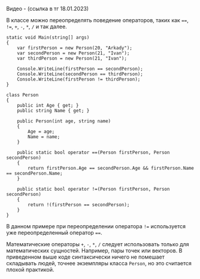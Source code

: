 
Видео - (ссылка в тг 18.01.2023)

В классе можно переопределять поведение операторов, таких как `==`, `!=`, `+`, `-`, `*`, `/` и так далее. 

```
static void Main(string[] args)
{
    var firstPerson = new Person(20, "Arkady");
    var secondPerson = new Person(21, "Ivan");
    var thirdPerson = new Person(21, "Ivan");

    Console.WriteLine(firstPerson == secondPerson);
    Console.WriteLine(secondPerson == thirdPerson);
    Console.WriteLine(firstPerson != thirdPerson);
}

class Person
{
    public int Age { get; }
    public string Name { get; }

    public Person(int age, string name)
    {
        Age = age;
        Name = name;
    }

    public static bool operator ==(Person firstPerson, Person secondPerson)
    {
        return firstPerson.Age == secondPerson.Age && firstPerson.Name == secondPerson.Name;
    }

    public static bool operator !=(Person firstPerson, Person secondPerson)
    {
        return !(firstPerson == secondPerson);
    }
}
```

В данном примере при переопределении оператора `!=` используется уже переопределенный оператор `==`.

Математические операторы `+`, `-`, `*`, `/` следует использовать только для математических сущностей. Например, пары точек или векторов. В приведенном выше коде синтаксически ничего не помешает складывать людей, точнее экземпляры класса `Person`, но это считается плохой практикой. 